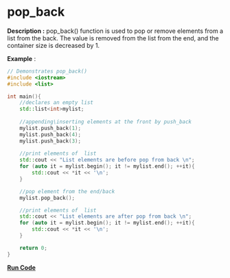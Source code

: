 # pop_back

**Description :** pop_back() function is used to pop or remove elements from a list from the back. The value is removed from the list from the end, and the container size is decreased by 1.

**Example** :

```cpp
// Demonstrates pop_back() 
#include <iostream>
#include <list>

int main(){
    //declares an empty list
    std::list<int>mylist; 
    
    //appending\inserting elements at the front by push_back
    mylist.push_back(1);
    mylist.push_back(4);
    mylist.push_back(3);
  
    //print elements of  list
    std::cout << "List elements are before pop from back \n";
    for (auto it = mylist.begin(); it != mylist.end(); ++it){ 
        std::cout << *it << '\n'; 
    }

    //pop element from the end/back
    mylist.pop_back();

    //print elements of  list
    std::cout << "List elements are after pop from back \n";
    for (auto it = mylist.begin(); it != mylist.end(); ++it){ 
        std::cout << *it << '\n'; 
    }

    return 0;
}

```
**[Run Code](https://rextester.com/LUFPD94467)**
